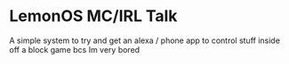 # LemonOS MC/IRL Talk
A simple system to try and get an alexa / phone app to control stuff inside off a block game bcs Im very bored
